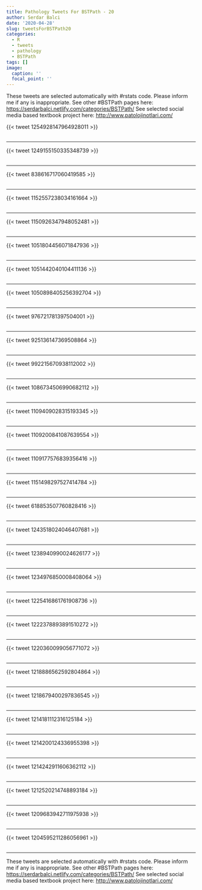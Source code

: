 ```yaml
---
title: Pathology Tweets For BSTPath - 20
author: Serdar Balci
date: '2020-04-28'
slug: tweetsForBSTPath20
categories:
  - R
  - tweets
  - pathology
  - BSTPath
tags: []
image:
  caption: ''
  focal_point: ''
---
```



These tweets are selected automatically with #rstats code. Please inform me if any is inappropriate.
See other #BSTPath pages here: https://serdarbalci.netlify.com/categories/BSTPath/ 
See selected social media based textbook project here: http://www.patolojinotlari.com/

{{< tweet 1254928147964928011 >}}
<br>
<br>
<hr>
{{< tweet 1249155150335348739 >}}
<br>
<br>
<hr>
{{< tweet 838616717060419585 >}}
<br>
<br>
<hr>
{{< tweet 1152557238034161664 >}}
<br>
<br>
<hr>
{{< tweet 1150926347948052481 >}}
<br>
<br>
<hr>
{{< tweet 1051804456071847936 >}}
<br>
<br>
<hr>
{{< tweet 1051442040104411136 >}}
<br>
<br>
<hr>
{{< tweet 1050898405256392704 >}}
<br>
<br>
<hr>
{{< tweet 976721781397504001 >}}
<br>
<br>
<hr>
{{< tweet 925136147369508864 >}}
<br>
<br>
<hr>
{{< tweet 992215670938112002 >}}
<br>
<br>
<hr>
{{< tweet 1086734506990682112 >}}
<br>
<br>
<hr>
{{< tweet 1109409028315193345 >}}
<br>
<br>
<hr>
{{< tweet 1109200841087639554 >}}
<br>
<br>
<hr>
{{< tweet 1109177576839356416 >}}
<br>
<br>
<hr>
{{< tweet 1151498297527414784 >}}
<br>
<br>
<hr>
{{< tweet 618853507760828416 >}}
<br>
<br>
<hr>
{{< tweet 1243518024046407681 >}}
<br>
<br>
<hr>
{{< tweet 1238940990024626177 >}}
<br>
<br>
<hr>
{{< tweet 1234976850008408064 >}}
<br>
<br>
<hr>
{{< tweet 1225416861761908736 >}}
<br>
<br>
<hr>
{{< tweet 1222378893891510272 >}}
<br>
<br>
<hr>
{{< tweet 1220360099056771072 >}}
<br>
<br>
<hr>
{{< tweet 1218886562592804864 >}}
<br>
<br>
<hr>
{{< tweet 1218679400297836545 >}}
<br>
<br>
<hr>
{{< tweet 1214181112316125184 >}}
<br>
<br>
<hr>
{{< tweet 1214200124336955398 >}}
<br>
<br>
<hr>
{{< tweet 1214242911606362112 >}}
<br>
<br>
<hr>
{{< tweet 1212520214748893184 >}}
<br>
<br>
<hr>
{{< tweet 1209683942711975938 >}}
<br>
<br>
<hr>
{{< tweet 1204595211286056961 >}}
<br>
<br>
<hr>


These tweets are selected automatically with #rstats code. Please inform me if any is inappropriate.
See other #BSTPath pages here: https://serdarbalci.netlify.com/categories/BSTPath/ 
See selected social media based textbook project here: http://www.patolojinotlari.com/
